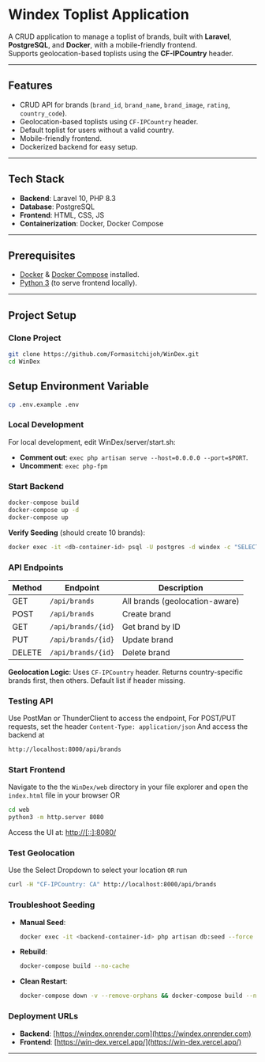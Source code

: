 # Windex Toplist Application

A CRUD application to manage a toplist of brands, built with **Laravel**, **PostgreSQL**, and **Docker**, with a mobile-friendly frontend.  
Supports geolocation-based toplists using the **CF-IPCountry** header.

---

## Features
- CRUD API for brands (`brand_id`, `brand_name`, `brand_image`, `rating`, `country_code`).
- Geolocation-based toplists using `CF-IPCountry` header.
- Default toplist for users without a valid country.
- Mobile-friendly frontend.
- Dockerized backend for easy setup.

---

## Tech Stack
- **Backend**: Laravel 10, PHP 8.3
- **Database**: PostgreSQL
- **Frontend**: HTML, CSS, JS
- **Containerization**: Docker, Docker Compose

---

## Prerequisites
- [Docker](https://docs.docker.com/get-docker/) & [Docker Compose](https://docs.docker.com/compose/) installed.
- [Python 3](https://www.python.org/downloads/) (to serve frontend locally).

---

## Project Setup

###  Clone Project
```bash
git clone https://github.com/Formasitchijoh/WinDex.git
cd WinDex
```

## Setup Environment Variable
```bash
cp .env.example .env
```

### Local Development
For local development, edit WinDex/server/start.sh:
- **Comment out**: `exec php artisan serve --host=0.0.0.0 --port=$PORT`.
- **Uncomment**: `exec php-fpm`

### Start Backend
```bash
docker-compose build
docker-compose up -d
docker-compose up
```
**Verify Seeding** (should create 10 brands):
```bash
docker exec -it <db-container-id> psql -U postgres -d windex -c "SELECT * FROM brands;"
```
### API Endpoints
| Method | Endpoint            | Description                  |
|--------|---------------------|------------------------------|
| GET    | `/api/brands`       | All brands (geolocation-aware) |
| POST   | `/api/brands`       | Create brand                 |
| GET    | `/api/brands/{id}`  | Get brand by ID              |
| PUT    | `/api/brands/{id}`  | Update brand                 |
| DELETE | `/api/brands/{id}`  | Delete brand                 |

**Geolocation Logic**: Uses `CF-IPCountry` header. Returns country-specific brands first, then others. Default list if header missing.

### Testing API

Use PostMan or ThunderClient to access the endpoint, For POST/PUT requests, set the header `Content-Type: application/json`
And access the backend at 
```bash
http://localhost:8000/api/brands
```

### Start Frontend
Navigate to the the `WinDex/web` directory in your file explorer and open the `index.html` file in your browser OR
```bash
cd web
python3 -m http.server 8080
```

Access the UI at: [http://[::]:8080/](http://[::]:8080/)

### Test Geolocation
Use the Select Dropdown to select your location `OR` run  
```bash
curl -H "CF-IPCountry: CA" http://localhost:8000/api/brands
```


###  Troubleshoot Seeding
- **Manual Seed**:
  ```bash
  docker exec -it <backend-container-id> php artisan db:seed --force --class=BrandSeeder
  ```
- **Rebuild**:
  ```bash
  docker-compose build --no-cache
  ```
- **Clean Restart**:
  ```bash
  docker-compose down -v --remove-orphans && docker-compose build --no-cache && docker-compose up -d
  ```

### Deployment URLs
- **Backend**: [https://windex.onrender.com](https://windex.onrender.com)
- **Frontend**: [https://win-dex.vercel.app/](https://win-dex.vercel.app/)

---
